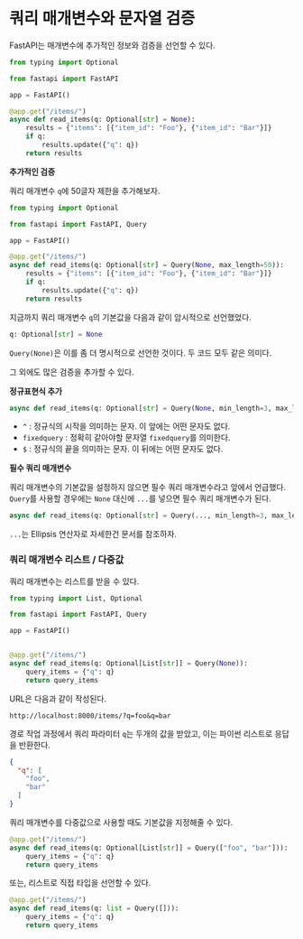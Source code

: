 # 쿼리 매개변수와 문자열 검증

FastAPI는 매개변수에 추가적인 정보와 검증을 선언할 수 있다.

```python
from typing import Optional

from fastapi import FastAPI

app = FastAPI()

@app.get("/items/")
async def read_items(q: Optional[str] = None):
    results = {"items": [{"item_id": "Foo"}, {"item_id": "Bar"}]}
    if q:
        results.update({"q": q})
    return results
```



**추가적인 검증**

쿼리 매개변수 `q`에 50글자 제한을 추가해보자.

```python
from typing import Optional

from fastapi import FastAPI, Query

app = FastAPI()

@app.get("/items/")
async def read_items(q: Optional[str] = Query(None, max_length=50)):
    results = {"items": [{"item_id": "Foo"}, {"item_id": "Bar"}]}
    if q:
        results.update({"q": q})
    return results
```

지금까지 쿼리 매개변수 `q`의 기본값을 다음과 같이 암시적으로 선언했었다.

```python
q: Optional[str] = None
```

`Query(None)`은 이를 좀 더 명시적으로 선언한 것이다. 두 코드 모두 같은 의미다.

그 외에도 많은 검증을 추가할 수 있다.



**정규표현식 추가**

```python
async def read_items(q: Optional[str] = Query(None, min_length=3, max_length=50, regex="^fixedquery$")):
```

- `^` : 정규식의 시작을 의미하는 문자. 이 앞에는 어떤 문자도 없다.
- `fixedquery` : 정확히 같아야할 문자열 `fixedquery`를 의미한다.
- `$` : 정규식의 끝을 의미하는 문자. 이 뒤에는 어떤 문자도 없다.



**필수 쿼리 매개변수**

쿼리 매개변수의 기본값을 설정하지 않으면 필수 쿼리 매개변수라고 앞에서 언급했다. `Query`를 사용할 경우에는 `None` 대신에 `...`를 넣으면 필수 쿼리 매개변수가 된다.

```python
async def read_items(q: Optional[str] = Query(..., min_length=3, max_length=50)):
```

`...`는 Ellipsis 연산자로 자세한건 문서를 참조하자.



### 쿼리 매개변수 리스트 / 다중값

쿼리 매개변수는 리스트를 받을 수 있다.

```python
from typing import List, Optional

from fastapi import FastAPI, Query

app = FastAPI()


@app.get("/items/")
async def read_items(q: Optional[List[str]] = Query(None)):
    query_items = {"q": q}
    return query_items
```

URL은 다음과 같이 작성된다.

```http
http://localhost:8000/items/?q=foo&q=bar
```

경로 작업 과정에서 쿼리 파라미터 `q`는 두개의 값을 받았고, 이는 파이썬 리스트로 응답을 반환한다.

```json
{
  "q": [
    "foo",
    "bar"
  ]
}
```

쿼리 매개변수를 다중값으로 사용할 때도 기본값을 지정해줄 수 있다.

```python
@app.get("/items/")
async def read_items(q: Optional[List[str]] = Query(["foo", "bar"])):
    query_items = {"q": q}
    return query_items
```

또는, 리스트로 직접 타입을 선언할 수 있다.

```python
@app.get("/items/")
async def read_items(q: list = Query([])):
    query_items = {"q": q}
    return query_items
```

